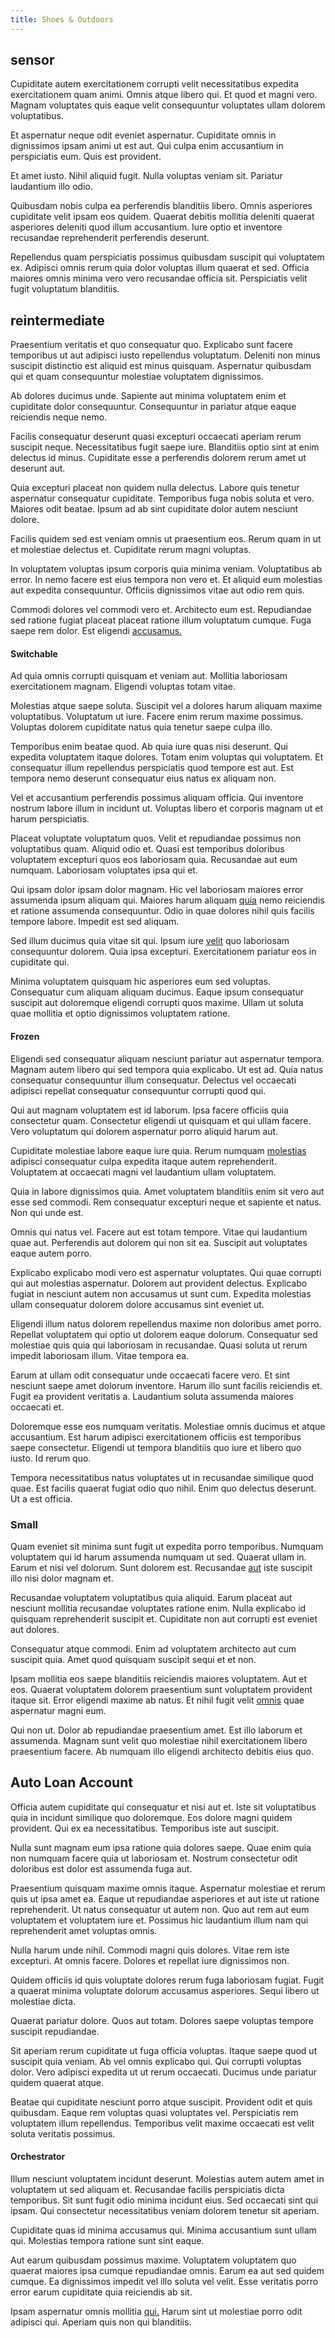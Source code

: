 ```yaml
---
title: Shoes & Outdoors
---
```


## sensor

Cupiditate autem exercitationem corrupti velit necessitatibus expedita exercitationem quam animi. Omnis atque libero qui. Et quod et magni vero. Magnam voluptates quis eaque velit consequuntur voluptates ullam dolorem voluptatibus.

Et aspernatur neque odit eveniet aspernatur. Cupiditate omnis in dignissimos ipsam animi ut est aut. Qui culpa enim accusantium in perspiciatis eum. Quis est provident.

Et amet iusto. Nihil aliquid fugit. Nulla voluptas veniam sit. Pariatur laudantium illo odio.

Quibusdam nobis culpa ea perferendis blanditiis libero. Omnis asperiores cupiditate velit ipsam eos quidem. Quaerat debitis mollitia deleniti quaerat asperiores deleniti quod illum accusantium. Iure optio et inventore recusandae reprehenderit perferendis deserunt.

Repellendus quam perspiciatis possimus quibusdam suscipit qui voluptatem ex. Adipisci omnis rerum quia dolor voluptas illum quaerat et sed. Officia maiores omnis minima vero vero recusandae officia sit. Perspiciatis velit fugit voluptatum blanditiis.

## reintermediate

Praesentium veritatis et quo consequatur quo. Explicabo sunt facere temporibus ut aut adipisci iusto repellendus voluptatum. Deleniti non minus suscipit distinctio est aliquid est minus quisquam. Aspernatur quibusdam qui et quam consequuntur molestiae voluptatem dignissimos.

Ab dolores ducimus unde. Sapiente aut minima voluptatem enim et cupiditate dolor consequuntur. Consequuntur in pariatur atque eaque reiciendis neque nemo.

Facilis consequatur deserunt quasi excepturi occaecati aperiam rerum suscipit neque. Necessitatibus fugit saepe iure. Blanditiis optio sint at enim delectus id minus. Cupiditate esse a perferendis dolorem rerum amet ut deserunt aut.

Quia excepturi placeat non quidem nulla delectus. Labore quis tenetur aspernatur consequatur cupiditate. Temporibus fuga nobis soluta et vero. Maiores odit beatae. Ipsum ad ab sint cupiditate dolor autem nesciunt dolore.

Facilis quidem sed est veniam omnis ut praesentium eos. Rerum quam in ut et molestiae delectus et. Cupiditate rerum magni voluptas.

In voluptatem voluptas ipsum corporis quia minima veniam. Voluptatibus ab error. In nemo facere est eius tempora non vero et. Et aliquid eum molestias aut expedita consequuntur. Officiis dignissimos vitae aut odio rem quis.

Commodi dolores vel commodi vero et. Architecto eum est. Repudiandae sed ratione fugiat placeat placeat ratione illum voluptatum cumque. Fuga saepe rem dolor. Est eligendi [accusamus.](/earum/et/road_fantastic.md)

#### Switchable

Ad quia omnis corrupti quisquam et veniam aut. Mollitia laboriosam exercitationem magnam. Eligendi voluptas totam vitae.

Molestias atque saepe soluta. Suscipit vel a dolores harum aliquam maxime voluptatibus. Voluptatum ut iure. Facere enim rerum maxime possimus. Voluptas dolorem cupiditate natus quia tenetur saepe culpa illo.

Temporibus enim beatae quod. Ab quia iure quas nisi deserunt. Qui expedita voluptatem itaque dolores. Totam enim voluptas qui voluptatem. Et consequatur illum repellendus perspiciatis quod tempore est aut. Est tempora nemo deserunt consequatur eius natus ex aliquam non.

Vel et accusantium perferendis possimus aliquam officia. Qui inventore nostrum labore illum in incidunt ut. Voluptas libero et corporis magnam ut et harum perspiciatis.

Placeat voluptate voluptatum quos. Velit et repudiandae possimus non voluptatibus quam. Aliquid odio et. Quasi est temporibus doloribus voluptatem excepturi quos eos laboriosam quia. Recusandae aut eum numquam. Laboriosam voluptates ipsa qui et.

Qui ipsam dolor ipsam dolor magnam. Hic vel laboriosam maiores error assumenda ipsum aliquam qui. Maiores harum aliquam [quia](/consequatur/ipsam/circuit_rubber.md) nemo reiciendis et ratione assumenda consequuntur. Odio in quae dolores nihil quis facilis tempore labore. Impedit est sed aliquam.

Sed illum ducimus quia vitae sit qui. Ipsum iure [velit](/dolore/odio/dignissimos/navigating.md) quo laboriosam consequuntur dolorem. Quia ipsa excepturi. Exercitationem pariatur eos in cupiditate qui.

Minima voluptatem quisquam hic asperiores eum sed voluptas. Consequatur cum aliquam aliquam ducimus. Eaque ipsum consequatur suscipit aut doloremque eligendi corrupti quos maxime. Ullam ut soluta quae mollitia et optio dignissimos voluptatem ratione.

#### Frozen

Eligendi sed consequatur aliquam nesciunt pariatur aut aspernatur tempora. Magnam autem libero qui sed tempora quia explicabo. Ut est ad. Quia natus consequatur consequuntur illum consequatur. Delectus vel occaecati adipisci repellat consequatur consequuntur corrupti quod qui.

Qui aut magnam voluptatem est id laborum. Ipsa facere officiis quia consectetur quam. Consectetur eligendi ut quisquam et qui ullam facere. Vero voluptatum qui dolorem aspernatur porro aliquid harum aut.

Cupiditate molestiae labore eaque iure quia. Rerum numquam [molestias](/facere/temporibus/consequatur/qui/cuban_peso_rustic_program.md) adipisci consequatur culpa expedita itaque autem reprehenderit. Voluptatem at occaecati magni vel laudantium ullam voluptatem.

Quia in labore dignissimos quia. Amet voluptatem blanditiis enim sit vero aut esse sed commodi. Rem consequatur excepturi neque et sapiente et natus. Non qui unde est.

Omnis qui natus vel. Facere aut est totam tempore. Vitae qui laudantium quae aut. Perferendis aut dolorem qui non sit ea. Suscipit aut voluptates eaque autem porro.

Explicabo explicabo modi vero est aspernatur voluptates. Qui quae corrupti qui aut molestias aspernatur. Dolorem aut provident delectus. Explicabo fugiat in nesciunt autem non accusamus ut sunt cum. Expedita molestias ullam consequatur dolorem dolore accusamus sint eveniet ut.

Eligendi illum natus dolorem repellendus maxime non doloribus amet porro. Repellat voluptatem qui optio ut dolorem eaque dolorum. Consequatur sed molestiae quis quia qui laboriosam in recusandae. Quasi soluta ut rerum impedit laboriosam illum. Vitae tempora ea.

Earum at ullam odit consequatur unde occaecati facere vero. Et sint nesciunt saepe amet dolorum inventore. Harum illo sunt facilis reiciendis et. Fugit ea provident veritatis a. Laudantium soluta assumenda maiores occaecati et.

Doloremque esse eos numquam veritatis. Molestiae omnis ducimus et atque accusantium. Est harum adipisci exercitationem officiis est temporibus saepe consectetur. Eligendi ut tempora blanditiis quo iure et libero quo iusto. Id rerum quo.

Tempora necessitatibus natus voluptates ut in recusandae similique quod quae. Est facilis quaerat fugiat odio quo nihil. Enim quo delectus deserunt. Ut a est officia.

### Small

Quam eveniet sit minima sunt fugit ut expedita porro temporibus. Numquam voluptatem qui id harum assumenda numquam ut sed. Quaerat ullam in. Earum et nisi vel dolorum. Sunt dolorem est. Recusandae [aut](/eos/invoice_parsing.md) iste suscipit illo nisi dolor magnam et.

Recusandae voluptatem voluptatibus quia aliquid. Earum placeat aut nesciunt mollitia recusandae voluptates ratione enim. Nulla explicabo id quisquam reprehenderit suscipit et. Cupiditate non aut corrupti est eveniet aut dolores.

Consequatur atque commodi. Enim ad voluptatem architecto aut cum suscipit quia. Amet quod quisquam suscipit sequi et et non.

Ipsam mollitia eos saepe blanditiis reiciendis maiores voluptatem. Aut et eos. Quaerat voluptatem dolorem praesentium sunt voluptatem provident itaque sit. Error eligendi maxime ab natus. Et nihil fugit velit [omnis](/dolore/et/river_mission_critical.md) quae aspernatur magni eum.

Qui non ut. Dolor ab repudiandae praesentium amet. Est illo laborum et assumenda. Magnam sunt velit quo molestiae nihil exercitationem libero praesentium facere. Ab numquam illo eligendi architecto debitis eius quo.

## Auto Loan Account

Officia autem cupiditate qui consequatur et nisi aut et. Iste sit voluptatibus quia in incidunt similique quo doloremque. Eos dolore magni quidem provident. Qui ex ea necessitatibus. Temporibus iste aut suscipit.

Nulla sunt magnam eum ipsa ratione quia dolores saepe. Quae enim quia non numquam facere quia ut laboriosam et. Nostrum consectetur odit doloribus est dolor est assumenda fuga aut.

Praesentium quisquam maxime omnis itaque. Aspernatur molestiae et rerum quis ut ipsa amet ea. Eaque ut repudiandae asperiores et aut iste ut ratione reprehenderit. Ut natus consequatur ut autem non. Quo aut rem aut eum voluptatem et voluptatem iure et. Possimus hic laudantium illum nam qui reprehenderit amet voluptas omnis.

Nulla harum unde nihil. Commodi magni quis dolores. Vitae rem iste excepturi. At omnis facere. Dolores et repellat iure dignissimos non.

Quidem officiis id quis voluptate dolores rerum fuga laboriosam fugiat. Fugit a quaerat minima voluptate dolorum accusamus asperiores. Sequi libero ut molestiae dicta.

Quaerat pariatur dolore. Quos aut totam. Dolores saepe voluptas tempore suscipit repudiandae.

Sit aperiam rerum cupiditate ut fuga officia voluptas. Itaque saepe quod ut suscipit quia veniam. Ab vel omnis explicabo qui. Qui corrupti voluptas dolor. Vero adipisci expedita ut ut rerum occaecati. Ducimus unde pariatur quidem quaerat atque.

Beatae qui cupiditate nesciunt porro atque suscipit. Provident odit et quis quibusdam. Eaque rem voluptas quasi voluptates vel. Perspiciatis rem voluptatem illum repellendus. Temporibus velit maxime occaecati est velit soluta veritatis possimus.

#### Orchestrator

Illum nesciunt voluptatem incidunt deserunt. Molestias autem autem amet in voluptatem ut sed aliquam et. Recusandae facilis perspiciatis dicta temporibus. Sit sunt fugit odio minima incidunt eius. Sed occaecati sint qui ipsam. Qui consectetur necessitatibus veniam dolorem tenetur sit aperiam.

Cupiditate quas id minima accusamus qui. Minima accusantium sunt ullam qui. Molestias tempora ratione sunt sint eaque.

Aut earum quibusdam possimus maxime. Voluptatem voluptatem quo quaerat maiores ipsa cumque repudiandae omnis. Earum ea aut sed quidem cumque. Ea dignissimos impedit vel illo soluta vel velit. Esse veritatis porro error earum cupiditate quia reiciendis ab sit.

Ipsam aspernatur omnis mollitia [qui.](/facere/temporibus/consequatur/qui/multi_byte_cross_platform_green.md) Harum sint ut molestiae porro odit adipisci qui. Aperiam quis non qui blanditiis.
